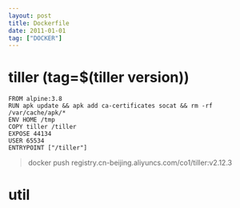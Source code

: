 ```yaml
---
layout: post
title: Dockerfile
date: 2011-01-01
tag: ["DOCKER"]
---
```


# tiller (tag=$(tiller version))

```
FROM alpine:3.8
RUN apk update && apk add ca-certificates socat && rm -rf /var/cache/apk/*
ENV HOME /tmp
COPY tiller /tiller
EXPOSE 44134
USER 65534
ENTRYPOINT ["/tiller"]
```
> docker push registry.cn-beijing.aliyuncs.com/co1/tiller:v2.12.3

# util


